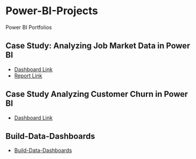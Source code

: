 # Power-BI-Projects
Power BI Portfolios

## Case Study: Analyzing Job Market Data in Power BI
- [Dashboard Link](https://app.powerbi.com/view?r=eyJrIjoiZjUyZDIzYWEtNWJkZC00NDdiLTk1ZTYtNDU1NzBhM2ViYzg2IiwidCI6IjdhZTdkZWI5LTRjYTYtNDc2NC1hYjhjLThlNzEyODNlZGUyZiJ9)
- [Report Link](https://medium.com/@obalanatosin16/case-study-analyzing-job-market-data-in-power-bi-f24c6d13a99d)

## Case Study Analyzing Customer Churn in Power BI 
 - [Dashboard Link](https://app.powerbi.com/view?r=eyJrIjoiMzY5ZGMzODQtMjNiMy00ZjJkLWFhZDQtYTk5ZmY1ZDAzOTcwIiwidCI6IjdhZTdkZWI5LTRjYTYtNDc2NC1hYjhjLThlNzEyODNlZGUyZiJ9)

## Build-Data-Dashboards 
- [Build-Data-Dashboards](https://github.com/oluwatosin17/Build-Data-Dashboards)
